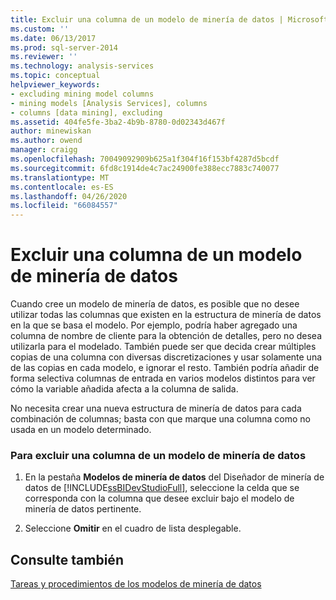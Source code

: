 ```yaml
---
title: Excluir una columna de un modelo de minería de datos | Microsoft Docs
ms.custom: ''
ms.date: 06/13/2017
ms.prod: sql-server-2014
ms.reviewer: ''
ms.technology: analysis-services
ms.topic: conceptual
helpviewer_keywords:
- excluding mining model columns
- mining models [Analysis Services], columns
- columns [data mining], excluding
ms.assetid: 404fe5fe-3ba2-4b9b-8780-0d02343d467f
author: minewiskan
ms.author: owend
manager: craigg
ms.openlocfilehash: 70049092909b625a1f304f16f153bf4287d5bcdf
ms.sourcegitcommit: 6fd8c1914de4c7ac24900fe388ecc7883c740077
ms.translationtype: MT
ms.contentlocale: es-ES
ms.lasthandoff: 04/26/2020
ms.locfileid: "66084557"
---
```

# <a name="exclude-a-column-from-a-mining-model"></a>Excluir una columna de un modelo de minería de datos
  Cuando cree un modelo de minería de datos, es posible que no desee utilizar todas las columnas que existen en la estructura de minería de datos en la que se basa el modelo. Por ejemplo, podría haber agregado una columna de nombre de cliente para la obtención de detalles, pero no desea utilizarla para el modelado. También puede ser que decida crear múltiples copias de una columna con diversas discretizaciones y usar solamente una de las copias en cada modelo, e ignorar el resto. También podría añadir de forma selectiva columnas de entrada en varios modelos distintos para ver cómo la variable añadida afecta a la columna de salida.  
  
 No necesita crear una nueva estructura de minería de datos para cada combinación de columnas; basta con que marque una columna como no usada en un modelo determinado.  
  
### <a name="to-exclude-a-column-from-a-mining-model"></a>Para excluir una columna de un modelo de minería de datos  
  
1.  En la pestaña **Modelos de minería de datos** del Diseñador de minería de datos de [!INCLUDE[ssBIDevStudioFull](../../includes/ssbidevstudiofull-md.md)], seleccione la celda que se corresponda con la columna que desee excluir bajo el modelo de minería de datos pertinente.  
  
2.  Seleccione **Omitir** en el cuadro de lista desplegable.  
  
## <a name="see-also"></a>Consulte también  
 [Tareas y procedimientos de los modelos de minería de datos](mining-model-tasks-and-how-tos.md)  
  
  
